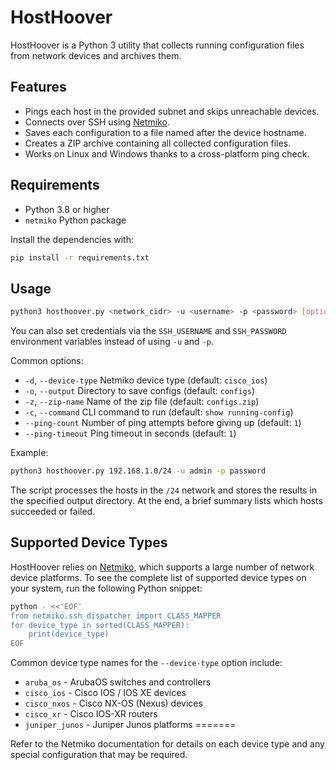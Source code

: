 # HostHoover

HostHoover is a Python 3 utility that collects running configuration files from network devices and archives them.

## Features

- Pings each host in the provided subnet and skips unreachable devices.
- Connects over SSH using [Netmiko](https://github.com/ktbyers/netmiko).
- Saves each configuration to a file named after the device hostname.
- Creates a ZIP archive containing all collected configuration files.
- Works on Linux and Windows thanks to a cross-platform ping check.

## Requirements

- Python 3.8 or higher
- `netmiko` Python package

Install the dependencies with:

```bash
pip install -r requirements.txt
```

## Usage

```bash
python3 hosthoover.py <network_cidr> -u <username> -p <password> [options]
```
You can also set credentials via the `SSH_USERNAME` and `SSH_PASSWORD` environment variables instead of using `-u` and `-p`.

Common options:

- `-d`, `--device-type`  Netmiko device type (default: `cisco_ios`)
- `-o`, `--output`       Directory to save configs (default: `configs`)
- `-z`, `--zip-name`     Name of the zip file (default: `configs.zip`)
- `-c`, `--command`      CLI command to run (default: `show running-config`)
- `--ping-count`         Number of ping attempts before giving up (default: `1`)
- `--ping-timeout`       Ping timeout in seconds (default: `1`)

Example:

```bash
python3 hosthoover.py 192.168.1.0/24 -u admin -p password
```

The script processes the hosts in the `/24` network and stores the results in the specified output directory.
At the end, a brief summary lists which hosts succeeded or failed.

## Supported Device Types

HostHoover relies on [Netmiko](https://github.com/ktbyers/netmiko), which
supports a large number of network device platforms. To see the complete list of
supported device types on your system, run the following Python snippet:

```bash
python - <<'EOF'
from netmiko.ssh_dispatcher import CLASS_MAPPER
for device_type in sorted(CLASS_MAPPER):
    print(device_type)
EOF
```
 
Common device type names for the `--device-type` option include:

- `aruba_os` - ArubaOS switches and controllers
- `cisco_ios` - Cisco IOS / IOS XE devices
- `cisco_nxos` - Cisco NX-OS (Nexus) devices
- `cisco_xr` - Cisco IOS-XR routers
- `juniper_junos` - Juniper Junos platforms
=======


Refer to the Netmiko documentation for details on each device type and any
special configuration that may be required.
